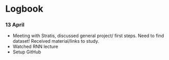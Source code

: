 # Logbook

### 13 April
* Meeting with Stratis, discussed general project/ first steps. Need to find dataset! Received material/links to study.
* Watched RNN lecture
* Setup GitHub